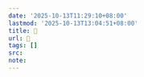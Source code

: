 ```yaml
---
date: '2025-10-13T11:29:10+08:00'
lastmod: '2025-10-13T13:04:51+08:00'
title: 󰠙
url: 󰠙
tags: []
src:
note:
---
```

